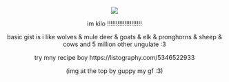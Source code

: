 <p align="center">
  <img src="https://i.imgur.com/RaheAp9.png" />
  </p>
<p align="center">
  im kilo !!!!!!!!!!!!!!!!!!!!
  </p>
  <p align="center">
     basic gist is i like wolves & mule deer & goats & elk & pronghorns & sheep & cows and 5 million other ungulate :3
  </p>
 
  <p align="center"> try mny recipe boy https://listography.com/5346522933
  </p>

  <p align="center">
  (img at the top by guppy my gf :3)
</p>
